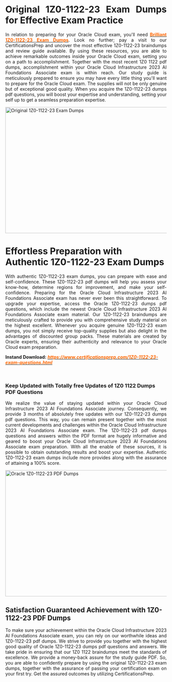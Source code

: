 <h1 style="text-align: justify;"><strong>Original 1Z0-1122-23 Exam Dumps for Effective Exam Practice</strong></h1>
<p style="text-align: justify;"><span style="font-weight: 400;">In relation to preparing for your Oracle Cloud exam, you'll need </span><a href="https://www.certificationsprep.com/1Z0-1122-23-exam-questions.html"><span style="color: #ff6600;"><strong>Brilliant 1Z0-1122-23 Exam Dumps</strong></span></a><span style="font-weight: 400;">. Look no further; pay a visit to our CertificationsPrep and uncover the most effective 1Z0-1122-23 braindumps and review guide available. By using these resources, you are able to achieve remarkable outcomes inside your Oracle Cloud exam, setting you on a path to accomplishment. Together with the most recent 1Z0 1122 pdf dumps, accomplishment within your Oracle Cloud Infrastructure 2023 AI Foundations Associate exam is within reach. Our study guide is meticulously prepared to ensure you may have every little thing you'll want to prepare for the Oracle Cloud exam. The supplies will not be only genuine but of exceptional good quality. When you acquire the 1Z0-1122-23 dumps pdf questions, you will boost your expertise and understanding, setting your self up to get a seamless preparation expertise.</span></p>
<p style="text-align: justify;"><img style="display: block; margin-left: auto; margin-right: auto;" src="https://i.imgur.com/XTkKqDV.png" alt="Original 1Z0-1122-23 Exam Dumps" width="700" height="394" /></p>
<h1 style="text-align: left;"><strong>Effortless Preparation with Authentic 1Z0-1122-23 Exam Dumps</strong></h1>
<p style="text-align: justify;"><span style="font-weight: 400;">With authentic 1Z0-1122-23 exam dumps, you can prepare with ease and self-confidence. These 1Z0-1122-23 pdf dumps will help you assess your know-how, determine regions for improvement, and make your self-confidence. Preparing for the Oracle Cloud Infrastructure 2023 AI Foundations Associate exam has never ever been this straightforward. To upgrade your expertise, access the Oracle 1Z0-1122-23 dumps pdf questions, which include the newest Oracle Cloud Infrastructure 2023 AI Foundations Associate exam material. Our 1Z0-1122-23 braindumps are meticulously crafted to provide you with comprehensive study material on the highest excellent. Whenever you acquire genuine 1Z0-1122-23 exam dumps, you not simply receive top-quality supplies but also delight in the advantages of discounted group packs. These materials are created by Oracle experts, ensuring their authenticity and relevance to your Oracle Cloud exam preparation.</span></p>
<p style="text-align: left;"><span style="font-weight: 400;"><strong>Instand Download:</strong>&nbsp;<strong><a href="https://www.certificationsprep.com/1Z0-1122-23-exam-questions.html"><span style="color: #ff6600;"><em>https://www.certificationsprep.com/1Z0-1122-23-exam-questions.html</em></span></a></strong></span></p>
<p style="text-align: justify;">&nbsp;</p>
<h3 style="text-align: left;"><strong>Keep Updated with Totally free Updates of 1Z0 1122 Dumps PDF Questions</strong></h3>
<p style="text-align: justify;"><span style="font-weight: 400;">We realize the value of staying updated within your Oracle Cloud Infrastructure 2023 AI Foundations Associate journey. Consequently, we provide 3 months of absolutely free updates with our 1Z0-1122-23 dumps pdf questions. This way, you can remain present together with the most current developments and challenges within the Oracle Cloud Infrastructure 2023 AI Foundations Associate exam. The 1Z0-1122-23 pdf dumps questions and answers within the PDF format are hugely informative and geared to boost your Oracle Cloud Infrastructure 2023 AI Foundations Associate exam preparation. With all the enable of these sources, it is possible to obtain outstanding results and boost your expertise. Authentic 1Z0-1122-23 exam dumps include more provides along with the assurance of attaining a 100% score.</span></p>
<p style="text-align: justify;"><a href="https://www.certificationsprep.com/1Z0-1122-23-exam-questions.html"><img style="display: block; margin-left: auto; margin-right: auto;" src="https://i.imgur.com/DQYUJ45.png" alt="Oracle 1Z0-1122-23 PDF Dumps" width="700" height="394" /></a></p>
<h2 style="text-align: left;"><strong>Satisfaction Guaranteed Achievement with 1Z0-1122-23 PDF Dumps</strong></h2>
<p style="text-align: justify;"><span style="font-weight: 400;">To make sure your achievement within the Oracle Cloud Infrastructure 2023 AI Foundations Associate exam, you can rely on our worthwhile ideas and 1Z0-1122-23 pdf dumps. We strive to provide you together with the highest good quality of Oracle 1Z0-1122-23 dumps pdf questions and answers. We take pride in ensuring that our 1Z0 1122 braindumps meet the standards of excellence. We provide a money-back assure for the study guide PDF. So, you are able to confidently prepare by using the original 1Z0-1122-23 exam dumps, together with the assurance of passing your certification exam on your first try. Get the assured outcomes by utilizing CertificationsPrep.</span></p>
